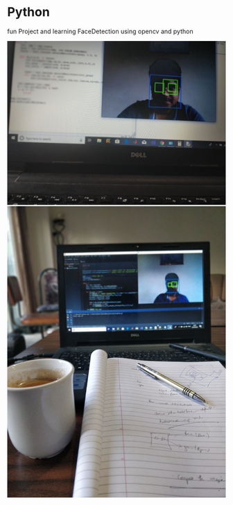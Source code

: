 # Python
fun Project and learning
FaceDetection using opencv and python


![](images/IMG_20180822_191022_Bokeh.jpg)
![](images/IMG_20180822_194536_Bokeh.jpg)
